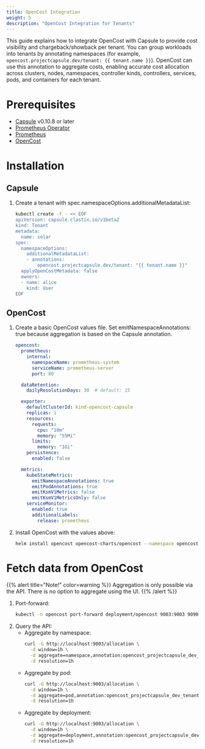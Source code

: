 ```yaml
---
title: OpenCost Integration
weight: 5
description: "OpenCost Integration for Tenants"
---
```

This guide explains how to integrate OpenCost with Capsule to provide cost visibility and chargeback/showback per tenant.
You can group workloads into tenants by annotating namespaces (for example, `opencost.projectcapsule.dev/tenant: {{ tenant.name }}`).
OpenCost can use this annotation to aggregate costs, enabling accurate cost allocation across clusters, nodes, namespaces, controller kinds, controllers, services, pods, and containers for each tenant.

# Prerequisites
- [Capsule](/docs/operating/setup/installation/) v0.10.8 or later
- [Prometheus Operator](https://prometheus-operator.dev/docs/getting-started/installation/)
- [Prometheus](https://opencost.io/docs/installation/prometheus)
- [OpenCost](https://opencost.io/docs/installation/helm)

# Installation

## Capsule
1. Create a tenant with spec.namespaceOptions.additionalMetadataList:
    ```bash
    kubectl create -f - << EOF
    apiVersion: capsule.clastix.io/v1beta2
    kind: Tenant
    metadata:
      name: solar
    spec:
      namespaceOptions:
        additionalMetadataList:
        - annotations:
            opencost.projectcapsule.dev/tenant: "{{ tenant.name }}"
      applyOpenCostMetadata: false
      owners:
      - name: alice
        kind: User
    EOF
    ```

## OpenCost
1. Create a basic OpenCost values file. Set emitNamespaceAnnotations: true because aggregation is based on the Capsule annotation.
    ```yaml
    opencost:
      prometheus:
        internal:
          namespaceName: prometheus-system
          serviceName: prometheus-server
          port: 80

      dataRetention:
        dailyResolutionDays: 30  # default: 15

      exporter:
        defaultClusterId: kind-opencost-capsule
        replicas: 1
        resources:
          requests:
            cpu: "10m"
            memory: "55Mi"
          limits:
            memory: "1Gi"
        persistence:
          enabled: false

      metrics:
        kubeStateMetrics:
          emitNamespaceAnnotations: true
          emitPodAnnotations: true
          emitKsmV1Metrics: false
          emitKsmV1MetricsOnly: false
        serviceMonitor:
          enabled: true
          additionalLabels:
            release: prometheus
    ```
2. Install OpenCost with the values above:
    ```bash
    helm install opencost opencost-charts/opencost --namespace opencost --create-namespace -f values.yaml
    ```

# Fetch data from OpenCost
{{% alert title="Note!" color=warning %}}
Aggregation is only possible via the API. There is no option to aggregate using the UI.
{{% /alert %}}

1. Port-forward:
    ```bash
    kubectl -n opencost port-forward deployment/opencost 9003:9003 9090:9090
    ```
2. Query the API:
    - Aggregate by namespace:
        ```bash
        curl -G http://localhost:9003/allocation \
          -d window=1h \
          -d aggregate=namespace,annotation:opencost_projectcapsule_dev_tenant \
          -d resolution=1h
        ```
    - Aggregate by pod:
        ```bash
        curl -G http://localhost:9003/allocation \
          -d window=1h \
          -d aggregate=pod,annotation:opencost_projectcapsule_dev_tenant \
          -d resolution=1h
        ```
    - Aggregate by deployment:
        ```bash
        curl -G http://localhost:9003/allocation \
          -d window=1h \
          -d aggregate=deployment,annotation:opencost_projectcapsule_dev_tenant \
          -d resolution=1h
        ```